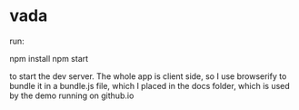 # vada

run: 

npm install
npm start

to start the dev server. The whole app is client side, so I use browserify to bundle it in a bundle.js file, which I placed in the docs folder, which is used by the demo running on github.io

 
